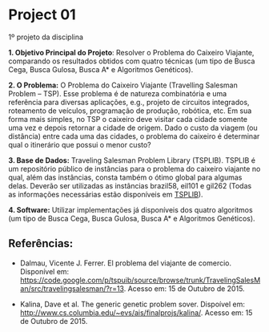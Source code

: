# Project 01
1º projeto da disciplina

**1. Objetivo Principal do Projeto**: Resolver o Problema do Caixeiro Viajante, comparando os resultados obtidos com quatro técnicas (um tipo de Busca Cega, Busca Gulosa, Busca A* e Algoritmos Genéticos).

**2. O Problema:** O Problema do Caixeiro Viajante (Travelling Salesman Problem – TSP). Esse problema é de natureza combinatória e uma referência para diversas aplicações, e.g., projeto de circuitos integrados, roteamento de veículos, programação de produção, robótica, etc. Em sua forma mais simples, no TSP o caixeiro deve visitar cada cidade somente uma vez e depois retornar a cidade de origem. Dado o custo da viagem (ou distância) entre cada uma das cidades, o problema do caixeiro é determinar qual o itinerário que possui o menor custo?

**3. Base de Dados:** Traveling Salesman Problem Library (TSPLIB). TSPLIB é um repositório público de instâncias para o problema do caixeiro viajante no qual, além das instâncias, consta também o ótimo global para algumas delas. Deverão ser utilizadas as instâncias brazil58, eil101 e gil262 (Todas as informações necessárias estão disponíveis em [TSPLIB](http://comopt.ifi.uni-heidelberg.de/software/TSPLIB95/)).

**4. Software:** Utilizar implementações já disponíveis dos quatro algoritmos (um tipo de Busca Cega, Busca Gulosa, Busca A* e Algoritmos Genéticos).


## Referências:

- Dalmau, Vicente J. Ferrer. El problema del viajante de comercio. Disponível em: <https://code.google.com/p/tspuib/source/browse/trunk/TravelingSalesMan/src/travelingsalesman/?r=13>. Acesso em: 15 de Outubro de 2015.

- Kalina, Dave et al. The generic genetic problem sover. Dispoível em: <http://www.cs.columbia.edu/~evs/ais/finalprojs/kalina/>. Acesso em: 15 de Outubro de 2015.




